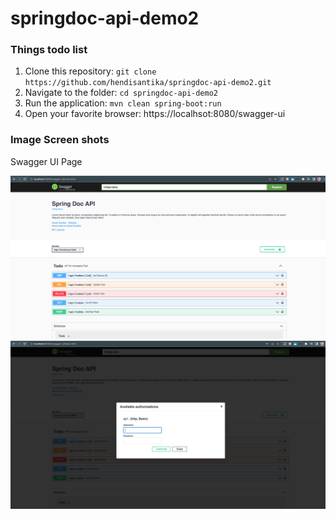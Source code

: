 # springdoc-api-demo2

### Things todo list

1. Clone this repository: `git clone https://github.com/hendisantika/springdoc-api-demo2.git`
2. Navigate to the folder: `cd springdoc-api-demo2`
3. Run the application: `mvn clean spring-boot:run`
4. Open your favorite browser: https://localhsot:8080/swagger-ui

### Image Screen shots

Swagger UI Page

![Swagger UI Page](img/swagger1.png "Swagger UI Page")
\
![Swagger UI Page](img/swagger2.png "Swagger UI Page")